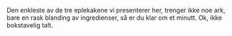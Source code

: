 Den enkleste av de tre eplekakene vi presenterer her, trenger ikke noe ark, bare en rask blanding av ingredienser, så er du klar om et minutt. Ok, ikke bokstavelig talt.